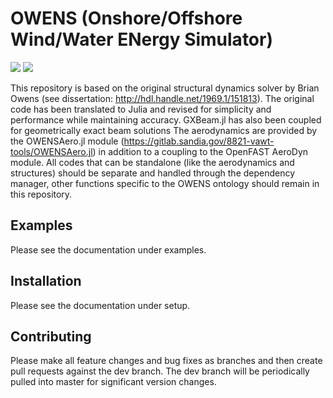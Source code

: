 # OWENS (Onshore/Offshore Wind/Water ENergy Simulator)

[![](https://img.shields.io/badge/docs-stable-blue.svg)](https://sandialabs.github.io/OWENS.jl)
![](https://github.com/sandialabs/OWENS.jl/workflows/CI/badge.svg)

This repository is based on the original structural dynamics solver by Brian Owens (see dissertation: http://hdl.handle.net/1969.1/151813).
The original code has been translated to Julia and revised for simplicity and performance while maintaining accuracy.  GXBeam.jl has also been coupled for geometrically exact beam solutions
The aerodynamics are provided by the OWENSAero.jl module (https://gitlab.sandia.gov/8821-vawt-tools/OWENSAero.jl) in addition to a coupling to the OpenFAST AeroDyn module. All codes that can be standalone (like the aerodynamics and structures) should be separate and handled through the dependency manager, other functions specific to the OWENS ontology should remain in this repository.

## Examples
Please see the documentation under examples.

## Installation 
Please see the documentation under setup. 

## Contributing
Please make all feature changes and bug fixes as branches and then create pull requests against the dev branch.  The dev branch will be periodically pulled into master for significant version changes.
